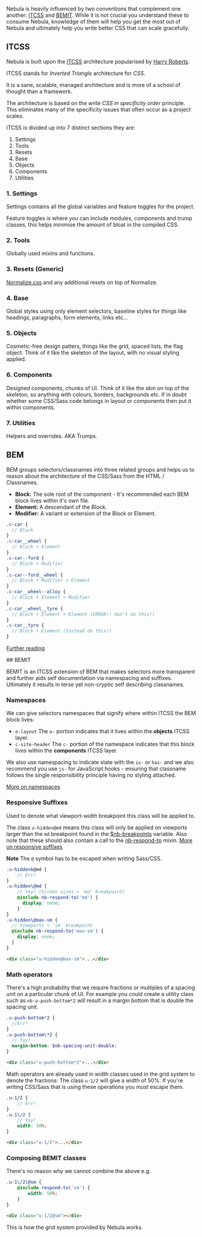 Nebula is heavily influenced by two conventions that complement one another: [ITCSS](#itcss) and [BEMIT](#bemit). While it is not crucial you understand these to consume Nebula, knowledge of them will help you get the most out of Nebula and ultimately help you write better CSS that can scale gracefully.

## ITCSS
Nebula is built upon the [ITCSS](https://www.youtube.com/watch?v=1OKZOV-iLj4) architecture popularised by [Harry
Roberts](http://csswizardry.com/).

ITCSS stands for *Inverted Triangle* architecture for *CSS*.

It is a sane, scalable, managed architecture and is more of a school of thought than a framework.

The architecture is based on the *write CSS in specificity order* principle. This eliminates many of the specificity issues that often occur as a project scales.

ITCSS is divided up into 7 distinct sections they are:

1. Settings
2. Tools
3. Resets
4. Base
5. Objects
6. Components
7. Utilities

### 1. Settings
Settings contains all the global variables and feature toggles for the project.

Feature toggles is where you can include modules, components and trump classes, this helps
minimise the amount of bloat in the compiled CSS.

### 2. Tools
Globally used mixins and functions.

### 3. Resets (Generic)
[Normalize.css](https://github.com/necolas/normalize.css/) and any additional
resets on top of Normalize.

### 4. Base
Global styles using only element selectors, baseline styles for things like
headings, paragraphs, form elements, links etc&hellip;

### 5. Objects
Cosmetic-free design patters, things like the grid, spaced lists, the flag
object.  Think of it like the skeleton of the layout, with no visual styling
applied.

### 6. Components
Designed components, chunks of UI.  Think of it like the skin on top of the
skeleton, so anything with colours, borders, backgrounds etc.  If in doubt
whether some CSS/Sass code belongs in layout or components then put it within
components.

### 7. Utilities
Helpers and overrides. AKA Trumps.

## BEM

BEM groups selectors/classnames into three related groups and helps us to reason about
the architecture of the CSS/Sass from the HTML / Classnames.

* **Block:** The sole root of the component - It's recommended each BEM block lives within it's own file.
* **Element:** A descendant of the Block.
* **Modifier:** A variant or extension of the Block or Element.


```scss
.c-car {
  // Block
}
.c-car__wheel {
  // Block + Element
}
.c-car--ford {
  // Block + Modifier
}
.c-car--ford__wheel {
  // Block + Modifier + Element
}
.c-car__wheel--alloy {
  // Block + Element + Modifier
}
.c-car__wheel__tyre {
  // Block + Element + Element (ERROR!! don't do this!)
}
.c-car__tyre {
  // Block + Element (Instead do this!)
}

```

[Further reading](http://csswizardry.com/2013/01/mindbemding-getting-your-head-round-bem-syntax/)


<section>
## BEMIT

BEMIT is an ITCSS extension of BEM that makes selectors more transparent and further
aids self documentation via namespacing and suffixes.  Ultimately it results in terse yet non-cryptic self describing classnames.

### Namespaces

We can give selectors namespaces that signify where within ITCSS the BEM block lives:
* `o-layout` The `o-` portion indicates that it lives within the **objects** ITCSS layer.
* `c-site-header` The `c-` portion of the namespace indicates that this block lives within the **components** ITCSS layer.

We also use namespacing to indicate state with the `is-` or `has-` and we also recommend you use `js-`
for JavaScript hooks - ensuring that classname follows the single responsibility principle having no styling attached.

[More on namespaces](http://csswizardry.com/2015/03/more-transparent-ui-code-with-namespaces/)

### Responsive Suffixes

Used to denote what viewport-width breakpoint this class will be applied to.

The class `u-hidden@md` means this class will only be applied on viewports larger than the `md`
breakpoint found in the [$nb-breakpoints](https://github.com/rbrtsmith/nebula-css/blob/master/nebula-css/_settings.scss#L10) variable.  Also note that these should also contain a call to the [nb-respond-to](https://github.com/rbrtsmith/nebula-css/blob/master/nebula-css/tools/_respond-to.scss) mixin.
[More on responsive suffixes](http://csswizardry.com/2015/08/bemit-taking-the-bem-naming-convention-a-step-further/#responsive-suffixes)

**Note** The `@` symbol has to be escaped when writing Sass/CSS.

```scss
.u-hiddenk@md {
	// Err!
}
.u-hidden\@md {
	// Yay! (Screen sizes > 'md' breakpoint)
	@include nb-respond-to('md') {
	  display: none;
	}
}
.u-hidden\@max-sm {
  // Viewports < 'sm' breakpoint
  @include nb-respond-to('max-sm') {
    display: none;
  }
}
```

```html
<div class="u-hidden@max-sm">...</div>
```

### Math operators

There's a high probability that we require fractions or multiples of a
spacing unit on a particular chunk of UI.
For example you could create a utility class such as
`nb-u-push-bottom*2` will result in a margin bottom that is double the spacing
unit.

```scss
.u-push-bottom*2 {
  //Err!
}
.u-push-bottom\*2 {
  // Yay!
  margin-bottom: $nb-spacing-unit-double;
}
```

```html
<div class="u-push-bottom*2">...</div>
```

Math operators are already used in width classes used in the grid system to denote the fractions:
The class `u-1/2` will give a width of 50%.
If you're writing CSS/Sass that is using these operations you *must* escape
them.

```scss
.u-1/2 {
	// Err!
}
.u-1\/2 {
	// Yay!
	width: 50%;
}
```

```html
<div class="u-1/2">...</div>
```

### Composing BEMIT classes

There's no reason why we cannot combine the above e.g.

```scss
.u-1\/2\@sm {
	@include respond-to('sm') {
		width: 50%;
	}
}
```

```html
<div class="u-1/2@sm"></div>
```

This is how the grid system provided by Nebula works.
